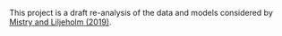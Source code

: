 This project is a draft re-analysis of the data and models considered by [Mistry and Liljeholm (2019)](https://www.nature.com/articles/s41598-019-38560-4).
